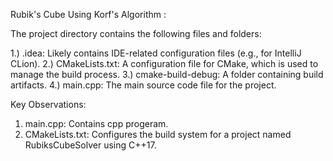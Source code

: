 Rubik's Cube Using Korf's Algorithm : 

The project directory contains the following files and folders:

1.) .idea: Likely contains IDE-related configuration files (e.g., for IntelliJ CLion).
2.) CMakeLists.txt: A configuration file for CMake, which is used to manage the build process.
3.) cmake-build-debug: A folder containing build artifacts.
4.) main.cpp: The main source code file for the project.


Key Observations:
1. main.cpp: Contains cpp progeram.
2. CMakeLists.txt: Configures the build system for a project named RubiksCubeSolver using C++17.
